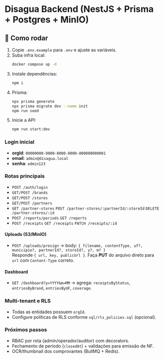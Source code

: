 # Disagua Backend (NestJS + Prisma + Postgres + MinIO)

## 🚀 Como rodar
1. Copie `.env.example` para `.env` e ajuste as variáveis.
2. Suba infra local:
   ```bash
   docker compose up -d
   ```
3. Instale dependências:
   ```bash
   npm i
   ```
4. Prisma:
   ```bash
   npx prisma generate
   npx prisma migrate dev --name init
   npm run seed
   ```
5. Inicie a API:
   ```bash
   npm run start:dev
   ```

### Login inicial
- **orgId**: `00000000-0000-0000-0000-000000000001`
- **email**: `admin@disagua.local`
- **senha**: `admin123`

### Rotas principais
- `POST /auth/login`
- `GET/POST /brands`
- `GET/POST /stores`
- `GET/POST /partners`
- `GET /partner-stores` `POST /partner-stores/:partnerId/:storeId` `DELETE /partner-stores/:id`
- `POST /reports/periods` `GET /reports`
- `POST /receipts` `GET /receipts` `PATCH /receipts/:id`

#### Uploads (S3/MinIO)
- `POST /uploads/presign` → body: `{ filename, contentType, uf?, municipio?, partnerId?, storeId?, y?, m? }`  
  Responde `{ url, key, publicUrl }`. Faça **PUT** do arquivo direto para `url` com `Content-Type` correto.

#### Dashboard
- `GET /dashboard?y=YYYY&m=MM` → agrega: `receiptsByStatus`, `entriesByBrand`, `entriesByUF`, `coverage`.

### Multi-tenant e RLS
- Todas as entidades possuem `orgId`.
- Configure políticas de RLS conforme `sql/rls_policies.sql` (opcional).

### Próximos passos
- RBAC por rota (admin/operador/auditor) com decorators.
- Fechamento de período (`closedAt`) + validações para emissão de NF.
- OCR/thumbnail dos comprovantes (BullMQ + Redis).
